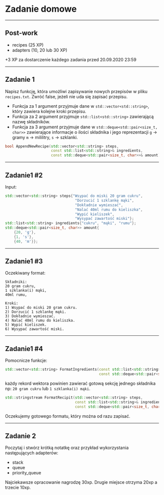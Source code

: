 <!-- .slide: data-background="#111111" -->

# Zadanie domowe

___


## Post-work

* recipes (25 XP)
* adapters (10, 20 lub 30 XP)

+3 XP za dostarczenie każdego zadania przed 20.09.2020 23:59

___


## Zadanie 1

Napisz funkcję, która umożliwi zapisywanie nowych przepisów w pliku `recipes.txt`. Zwróć false, jeżeli nie uda się zapisać przepisu.
<!-- .element: class="fragment fade-in" -->

* <!-- .element: class="fragment fade-in" --> Funkcja za 1 argument przyjmuje dane w <code>std::vector&lt;std::string&gt;</code>, który zawiera kolejne kroki przepisu.
* <!-- .element: class="fragment fade-in" --> Funkcja za 2 argument przyjmuje <code>std::list&lt;std::string&gt;</code> zawierającą nazwę składników.
* <!-- .element: class="fragment fade-in" --> Funkcja za 3 argument przyjmuje dane w <code>std::deque&lt;std::pair&lt;size_t, char&gt;&gt;</code> zawierające informacje o ilości składnika i jego reprezentacji <code>g</code> -> gramy <code>m</code> -> mililitry, <code>s</code> -> szklanki.

```C++
bool AppendNewRecipe(std::vector<std::string> steps,
                     const std::list<std::string>& ingredients,
                     const std::deque<std::pair<size_t, char>>& amount);
```
<!-- .element: class="fragment fade-in" -->

___

## Zadanie1 #2

Input:
<!-- .element: class="fragment fade-in" -->

```C++
std::vector<std::string> steps{"Wsypać do miski 20 gram cukru",
                                "Dorzucić 1 szklankę mąki",
                                "Dokładnie wymieszać",
                                "Nalać 40ml rumu do kieliszka",
                                "Wypić kieliszek",
                                "Wysypać zawartość miski"};
std::list<std::string> ingredients{"cukru", "mąki", "rumu"};
std::deque<std::pair<size_t, char>> amount{
    {20, 'g'},
    {1, 's'},
    {40, 'm'}};
```
<!-- .element: class="fragment fade-in" -->

<!-- nie mieściło się, dzielę na dwa -->
___

## Zadanie1 #3

Oczekiwany format:
<!-- .element: class="fragment fade-in" -->

```note
Składniki:
20 gram cukru,
1 szklanka(i) mąki,
40ml rumu,

Kroki:
1) Wsypać do miski 20 gram cukru.
2) Dorzucić 1 szklankę mąki.
3) Dokładnie wymieszać.
4) Nalać 40ml rumu do kieliszka.
5) Wypić kieliszek.
6) Wysypać zawartość miski.
```
<!-- .element: class="fragment fade-in" -->
___
<!-- .slide: style="font-size: 0.9em" -->

## Zadanie1 #4

Pomocnicze funkcje:
<!-- .element: class="fragment fade-in" -->

```C++
std::vector<std::string> FormatIngredients(const std::list<std::string>& ingredients,
                                           const std::deque<std::pair<size_t, char>>& amount);
```
<!-- .element: class="fragment fade-in" -->

każdy rekord wektora powinien zawierać gotową sekcję jednego składnika np: `20 gram cukru` lub `1 szklanka(i) mąki`.
<!-- .element: class="fragment fade-in" -->

```C++
std::stringstream FormatRecipit(std::vector<std::string> steps,
                                const std::list<std::string>& ingredients,
                                const std::deque<std::pair<size_t, char>>& amount);
```
<!-- .element: class="fragment fade-in" -->

Oczekujemy gotowego formatu, który można od razu zapisać.
<!-- .element: class="fragment fade-in" -->

___

## Zadanie 2

Poczytaj i stwórz krótką notatkę oraz przykład wykorzystania następujących adapterów:
<!-- .element: class="fragment fade-in" -->

* <!-- .element: class="fragment fade-in" --> stack
* <!-- .element: class="fragment fade-in" --> queue
* <!-- .element: class="fragment fade-in" --> priority_queue

Najciekawsze opracowanie nagrodzę 30xp. Drugie miejsce otrzyma 20xp a trzecie 10xp.
<!-- .element: class="fragment fade-in" -->
